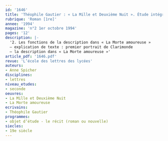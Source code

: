 ```yaml
---
id: '1646'
title: 'Théophile Gautier : « La Mille et Deuxième Nuit ». Étude intégrale (2/3)'
rubrique: 'Roman [1re]'
annee: '1994'
magazine: 'n°2 1er octobre 1994'
pages: '12'
description: |-
  '2. Les fonctions de la description dans « La Morte amoureuse »
  – explication de texte : premier portrait de Clarimonde
  – la description dans « La Morte amoureuse »'
article_pdf: '1646.pdf'
revue: 'L’école des lettres des lycées'
auteurs:
- Anne Spicher
disciplines:
- lettres
niveau_etudes:
- seconde
oeuvres:
- La Mille et Deuxième Nuit
- La Morte amoureuse
ecrivains:
- Théophile Gautier
programmes:
- objet d’étude - le récit (roman ou nouvelle)
siecles:
- 19e siècle
---
```

